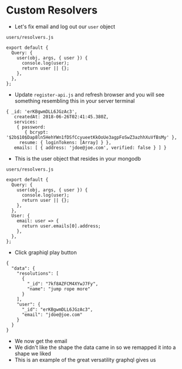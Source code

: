 # Custom Resolvers
* Let's fix email and log out our `user` object

`users/resolvers.js`

```
export default {
  Query: {
    user(obj, args, { user }) {
      console.log(user);
      return user || {};
    },
  },
};
```

* Update `register-api.js` and refresh browser and you will see something resembling this in your server terminal

```
{ _id: 'erKBgwmDLL6JGzAc3',
   createdAt: 2018-06-26T02:41:45.380Z,
   services:
    { password:
       { bcrypt: '$2b$10$Dap8ln5HehYWn1fDSfCcyueetKkOoUe3agpFoSwZ3azhhXuVfBsMy' },
     resume: { loginTokens: [Array] } },
   emails: [ { address: 'jdoe@joe.com', verified: false } ] }
```

* This is the user object that resides in your mongodb

`users/resolvers.js`

```
export default {
  Query: {
    user(obj, args, { user }) {
      console.log(user);
      return user || {};
    },
  },
  User: {
    email: user => {
      return user.emails[0].address;
    },
  },
};
```

* Click graphiql play button

```
{
  "data": {
    "resolutions": [
      {
        "_id": "7kf8AZFCM4XYwJ7Fy",
        "name": "jump rope more"
      }
    ],
    "user": {
      "_id": "erKBgwmDLL6JGzAc3",
      "email": "jdoe@joe.com"
    }
  }
}
```

* We now get the email
* We didn't like the shape the data came in so we remapped it into a shape we liked
* This is an example of the great versatility graphql gives us

